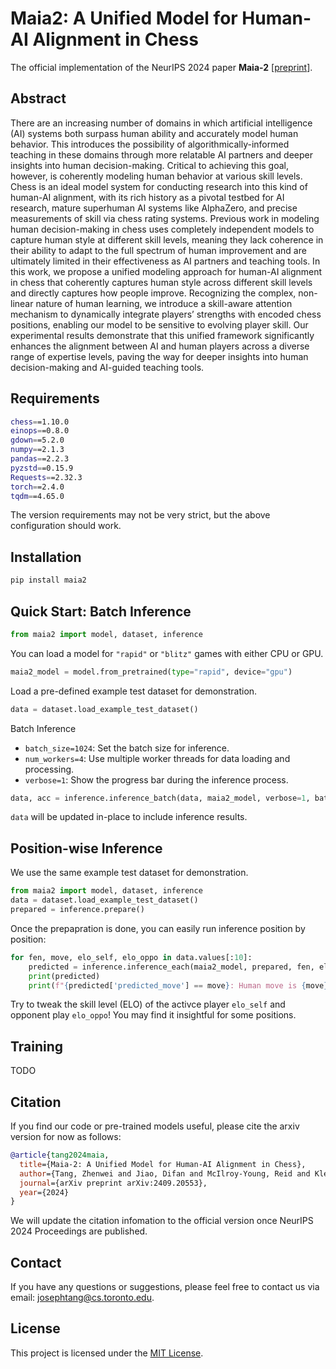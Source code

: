 # Maia2: A Unified Model for Human-AI Alignment in Chess

The official implementation of the NeurIPS 2024 paper **Maia-2** [[preprint](https://arxiv.org/abs/2409.20553)].

## Abstract
There are an increasing number of domains in which artificial intelligence (AI) systems both surpass human ability and accurately model human behavior. This introduces the possibility of algorithmically-informed teaching in these domains through more relatable AI partners and deeper insights into human decision-making. Critical to achieving this goal, however, is coherently modeling human behavior at various skill levels. Chess is an ideal model system for conducting research into this kind of human-AI alignment, with its rich history as a pivotal testbed for AI research, mature superhuman AI systems like AlphaZero, and precise measurements of skill via chess rating systems. Previous work in modeling human decision-making in chess uses completely independent models to capture human style at different skill levels, meaning they lack coherence in their ability to adapt to the full spectrum of human improvement and are ultimately limited in their effectiveness as AI partners and teaching tools. In this work, we propose a unified modeling approach for human-AI alignment in chess that coherently captures human style across different skill levels and directly captures how people improve. Recognizing the complex, non-linear nature of human learning, we introduce a skill-aware attention mechanism to dynamically integrate players’ strengths with encoded chess positions, enabling our model to be sensitive to evolving player skill. Our experimental results demonstrate that this unified framework significantly enhances the alignment between AI and human players across a diverse range of expertise levels, paving the way for deeper insights into human decision-making and AI-guided teaching tools.

## Requirements

```sh
chess==1.10.0
einops==0.8.0
gdown==5.2.0
numpy==2.1.3
pandas==2.2.3
pyzstd==0.15.9
Requests==2.32.3
torch==2.4.0
tqdm==4.65.0
```

The version requirements may not be very strict, but the above configuration should work.

## Installation

```sh
pip install maia2
```

## Quick Start: Batch Inference

```python
from maia2 import model, dataset, inference
```

You can load a model for `"rapid"` or `"blitz"` games with either CPU or GPU.

```python
maia2_model = model.from_pretrained(type="rapid", device="gpu")
```

Load a pre-defined example test dataset for demonstration.

```python
data = dataset.load_example_test_dataset()
```

Batch Inference
- `batch_size=1024`: Set the batch size for inference.
- `num_workers=4`: Use multiple worker threads for data loading and processing.
- `verbose=1`: Show the progress bar during the inference process.

```python
data, acc = inference.inference_batch(data, maia2_model, verbose=1, batch_size=1024, num_workers=4)
```

`data` will be updated in-place to include inference results.


## Position-wise Inference

We use the same example test dataset for demonstration.
```python
from maia2 import model, dataset, inference
data = dataset.load_example_test_dataset()
prepared = inference.prepare()
```

Once the prepapration is done, you can easily run inference position by position:
```python
for fen, move, elo_self, elo_oppo in data.values[:10]:
    predicted = inference.inference_each(maia2_model, prepared, fen, elo_self, elo_oppo)
    print(predicted)
    print(f"{predicted['predicted_move'] == move}: Human move is {move}")
```

Try to tweak the skill level (ELO) of the activce player `elo_self` and opponent play `elo_oppo`! You may find it insightful for some positions.


## Training

TODO

## Citation

If you find our code or pre-trained models useful, please cite the arxiv version for now as follows:

```bibtex
@article{tang2024maia,
  title={Maia-2: A Unified Model for Human-AI Alignment in Chess},
  author={Tang, Zhenwei and Jiao, Difan and McIlroy-Young, Reid and Kleinberg, Jon and Sen, Siddhartha and Anderson, Ashton},
  journal={arXiv preprint arXiv:2409.20553},
  year={2024}
}
```

We will update the citation infomation to the official version once NeurIPS 2024 Proceedings are published.

## Contact

If you have any questions or suggestions, please feel free to contact us via email: josephtang@cs.toronto.edu.

## License

This project is licensed under the [MIT License](LICENSE).
